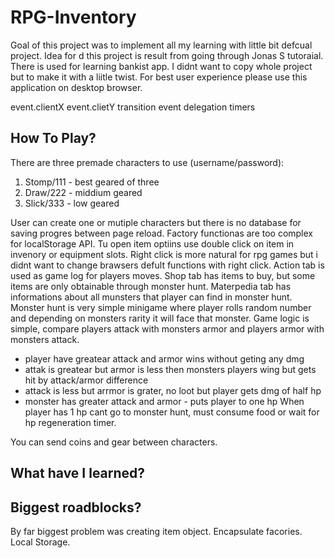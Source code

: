 # RPG-Inventory

Goal of this project was to implement all my learning with little bit defcual project. Idea for d this project is result from going through Jonas S tutoraial.
There is used for learning bankist app. I didnt want to copy whole project but to make it with a liitle twist.
For best user experience please use this application on desktop browser.

event.clientX event.clietY
transition
event delegation
timers

## How To Play?

There are three premade characters to use (username/password):

1. Stomp/111 - best geared of three
2. Draw/222 - middium geared
3. Slick/333 - low geared

User can create one or mutiple characters but there is no database for saving progres between page reload. Factory functionas are too complex for localStorage API.
Tu open item optiins use double click on item in invenory or equipment slots. Right click is more natural for rpg games but i didnt want to change brawsers defult functions with right click.
Action tab is used as game log for players moves.
Shop tab has items to buy, but some items are only obtainable through monster hunt.
Materpedia tab has informations about all munsters that player can find in monster hunt.
Monster hunt is very simple minigame where player rolls random number and depending on monsters rarity it will face that monster.
Game logic is simple, compare players attack with monsters armor and players armor with monsters attack.

- player have greatear attack and armor wins without geting any dmg
- attak is greatear but armor is less then monsters players wing but gets hit by attack/armor difference
- attack is less but arrmor is grater, no loot but player gets dmg of half hp
- monster has greater attack and armor - puts player to one hp
  When player has 1 hp cant go to monster hunt, must consume food or wait for hp regeneration timer.

You can send coins and gear between characters.

## What have I learned?

## Biggest roadblocks?

By far biggest problem was creating item object.
Encapsulate facories.
Local Storage.
